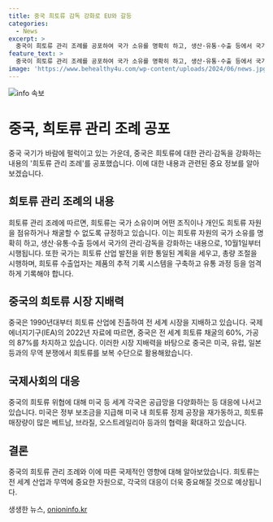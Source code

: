 ```yaml
---
title: 중국 희토류 감독 강화로 EU와 갈등
categories:
  - News
excerpt: >
  중국이 희토류 관리 조례를 공포하여 국가 소유를 명확히 하고, 생산·유통·수출 등에서 국가의 감독을 강화하는 내용이다. 조례에 따르면 희토류는 국가 소유로 정의되어 어떤 조직이나 개인도 채굴할 수 없으며, 국가는 희토류 광업 개발 계획을 세우고 제한적으로 수출할 수 있도록 총량 조절도 시행한다. 이에 대한 중국의 조치는 미국·유럽연합과의 무역 분쟁과 연관이 있으며, 세계 각국은 대응책으로 공급망을 다양화하고 있다.
feature_text: >
  중국이 희토류 관리 조례를 공포하여 국가 소유를 명확히 하고, 생산·유통·수출 등에서 국가의 감독을 강화하는 내용이다. 조례에 따르면 희토류는 국가 소유로 정의되어 어떤 조직이나 개인도 채굴할 수 없으며, 국가는 희토류 광업 개발 계획을 세우고 제한적으로 수출할 수 있도록 총량 조절도 시행한다. 이에 대한 중국의 조치는 미국·유럽연합과의 무역 분쟁과 연관이 있으며, 세계 각국은 대응책으로 공급망을 다양화하고 있다.
image: 'https://www.behealthy4u.com/wp-content/uploads/2024/06/news.jpg'
---
```


<p><img src="https://www.behealthy4u.com/wp-content/uploads/2024/06/news.jpg" alt="info 속보" /></p>

<h1 data-ke-size="size26"><b>중국, 희토류 관리 조례 공포</b></h1>

<p data-ke-size="size16">중국 국기가 바람에 펄럭이고 있는 가운데, 중국은 희토류에 대한 관리·감독을 강화하는 내용의 '희토류 관리 조례'를 공포했습니다. 이에 대한 내용과 관련된 중요 정보를 알아보겠습니다.</p>

<h2 data-ke-size="size24"><b>희토류 관리 조례의 내용</b></h2>

<p data-ke-size="size16">희토류 관리 조례에 따르면, 희토류는 국가 소유이며 어떤 조직이나 개인도 희토류 자원을 점유하거나 채굴할 수 없도록 규정하고 있습니다. 이는 희토류 자원의 국가 소유를 명확히 하고, 생산·유통·수출 등에서 국가의 관리·감독을 강화하는 내용으로, 10월1일부터 시행됩니다. 또한 국가는 희토류 산업 발전을 위한 통일된 계획을 세우고, 총량 조절을 시행하며, 희토류 수출업자는 제품의 추적 기록 시스템을 구축하고 유통 과정 등을 엄격하게 기록해야 합니다.</p>

<h2 data-ke-size="size24"><b>중국의 희토류 시장 지배력</b></h2>

<p data-ke-size="size16">중국은 1990년대부터 희토류 산업에 진출하여 전 세계 시장을 지배하고 있습니다. 국제에너지기구(IEA)의 2022년 자료에 따르면, 중국은 전 세계 희토류 채굴의 60%, 가공의 87%를 차지하고 있습니다. 이러한 시장 지배력을 바탕으로 중국은 미국, 유럽, 일본 등과의 무역 분쟁에서 희토류를 보복 수단으로 활용해왔습니다.</p>

<h2 data-ke-size="size24"><b>국제사회의 대응</b></h2>

<p data-ke-size="size16">중국의 희토류 위협에 대해 미국 등 세계 각국은 공급망을 다양화하는 등 대응에 나서고 있습니다. 미국은 정부 보조금을 지급해 미국 내 희토류 정제 공장을 재가동하고, 희토류 매장량이 많은 베트남, 브라질, 오스트레일리아 등과의 협력을 확대하고 있습니다.</p>

<h2 data-ke-size="size24"><b>결론</b></h2>

<p data-ke-size="size16">중국의 희토류 관리 조례와 이에 따른 국제적인 영향에 대해 알아보았습니다. 희토류는 전 세계 산업과 무역에 중요한 자원으로, 각국의 대응이 더욱 중요해질 것으로 예상됩니다.</p>
생생한 뉴스, <a href="https://onioninfo.kr" rel="dofollow">onioninfo.kr</a>


